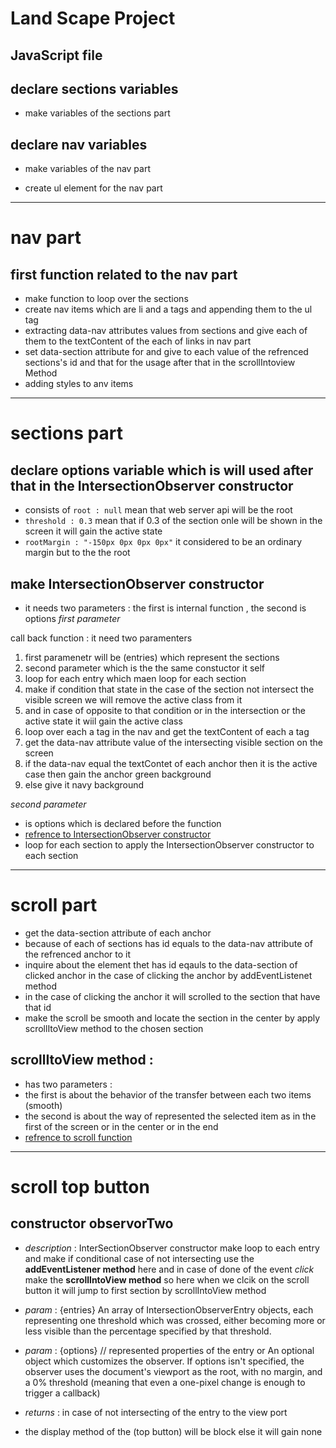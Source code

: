 
# Land Scape Project

## JavaScript file




 ## declare sections variables

 * make variables of the sections part
 
 ## declare  nav variables 
 * make variables of the nav part
 

 * create ul element for the nav part
 
 ----------------------------------------------------------------------------------------------------------------------------------------
 
 # nav part
 
 ## first function related to the nav part
 
 * make function to loop over the sections 
 * create nav items which are li and a tags and appending them to the ul tag
 * extracting data-nav attributes values from sections and give each of them to the textContent of the each of links in nav part
 * set data-section attribute for <a> and give to each value of the refrenced sections's id and that for the usage after that in the scrollIntoview Method
 * adding styles to anv items
 
 ----------------------------------------------------------------------------------------------------------------------------------------
 
 
 # sections part
 ## declare options variable which is will used after that in the IntersectionObserver constructor
 
 * consists of `root : null`   mean that web server api will be the root
 * `threshold : 0.3`   mean that if 0.3 of the section onle will be shown in the screen it will gain the active state
 * `rootMargin : "-150px 0px 0px 0px"`  it considered to be an ordinary margin but to the the root 
 
 ## make IntersectionObserver constructor

 * it needs two parameters : the first is internal function , the second is options
 *first parameter* 
 
  call back function : it need two paramenters
   1. first paramenetr will be (entries) which represent the sections 
   2. second parameter which is the the same constuctor it self
   3. loop for each entry which maen loop for each section
   4. make if condition that state in the case of the section not intersect the visible screen we will remove the active class from it
   5. and in case of opposite to that condition or in the intersection or the active state it wiil gain the active class
   6. loop over each a tag in the nav and get the textContent of each a tag
   7. get the data-nav attribute value of the intersecting visible section on the screen
   8. if the data-nav equal the textContet of each anchor then it is the active case then gain the anchor green background
   9. else give it navy background

 *second parameter* 
 * is options which is declared before the function
 * [refrence to IntersectionObserver constructor](https://www.youtube.com/watch?v=RxnV9Xcw914)
 * loop for each section to apply the IntersectionObserver constructor to each section
 
 ----------------------------------------------------------------------------------------------------------------------------------------
 
 # scroll part
 
 * get the data-section attribute of each anchor 
 * because of each of sections has id equals to the data-nav attribute of the refrenced anchor to it
 * inquire about the element thet has id eqauls to the data-section of clicked anchor in the case of clicking the anchor by addEventListenet method
 * in the case of clicking the anchor it will scrolled to the section that have that id
 * make the scroll be smooth and locate the section in the center by apply scrollItoView method to the chosen section
 
 
 ## scrollItoView method :
 * has two parameters :
 * the first is about the behavior of the transfer between each two items (smooth)
 * the second is about the way of represented the selected item as in the first of the screen or in the center or in the end
 * [refrence to scroll function](https://www.youtube.com/watch?v=23JQzsz9BlY)
  
  ----------------------------------------------------------------------------------------------------------------------------------------
  
 # scroll top button
 
 ## constructor observorTwo
 
 * *description* : InterSectionObserver constructor make loop to each entry 
   and make if conditional case of not intersecting  use the **addEventListener method** here and in case of done of the event *click* 
   make the **scrollIntoView method** so here when we clcik on the scroll button it will jump to first section by scrollIntoView method
  
 * *param* : {entries} An array of IntersectionObserverEntry objects, 
 each representing one threshold which was crossed, either becoming more or less visible than the percentage specified by that threshold.
 
 * *param* : {options}  // represented properties of the entry
 or An optional object which customizes the observer. If options isn't specified, the observer uses the document's viewport as the root,
 with no margin, and a 0% threshold (meaning that even a one-pixel change is enough to trigger a callback)
 
 * *returns* : in case of not intersecting of the entry to the view port 
 * the display method of the (top button) will be block else it will gain  none  
 
 



  


